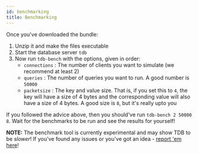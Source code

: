 ```yaml
---
id: benchmarking
title: Benchmarking
---
```

Once you've downloaded the bundle:
1. Unzip it and make the files executable
2. Start the database server `tdb`
3. Now run `tdb-bench` with the options, given in order:
    - `connections` : The number of clients you want to simulate (we recommend at least 2)
    - `queries` : The number of queries you want to run. A good number is `50000`
    - `packetsize` : The key and value size. That is, if you set this to `4`, the key will have a size of 4 bytes and the corresponding value will also have a size of 4 bytes. A good size is `8`, but it's really upto you
    
If you followed the advice above, then you should've run `tdb-bench 2 50000 8`. Wait for the benchmarks to be run and see the results for yourself!

**NOTE:** The benchmark tool is currently experimental and may show TDB to be _slower_! If you've found any issues or you've got an idea - [report 'em here](https://github.com/skybasedb/skybase/issues/new)!